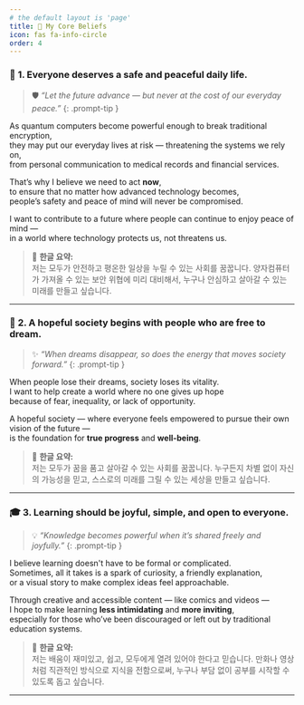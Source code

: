 ```yaml
---
# the default layout is 'page'
title: 🌟 My Core Beliefs
icon: fas fa-info-circle
order: 4
---
```


### 🔐 **1. Everyone deserves a safe and peaceful daily life.**

> 🛡️ *“Let the future advance — but never at the cost of our everyday peace.”*
{: .prompt-tip }

As quantum computers become powerful enough to break traditional encryption,  
they may put our everyday lives at risk — threatening the systems we rely on,  
from personal communication to medical records and financial services.

That’s why I believe we need to act **now**,  
to ensure that no matter how advanced technology becomes,  
people’s safety and peace of mind will never be compromised.

I want to contribute to a future where people can continue to enjoy peace of mind —  
in a world where technology protects us, not threatens us.

> 📌 **한글 요약:**  
> 저는 모두가 안전하고 평온한 일상을 누릴 수 있는 사회를 꿈꿉니다. 양자컴퓨터가 가져올 수 있는 보안 위협에 미리 대비해서, 누구나 안심하고 살아갈 수 있는 미래를 만들고 싶습니다.

---

### 🌱 **2. A hopeful society begins with people who are free to dream.**

> ✨ *“When dreams disappear, so does the energy that moves society forward.”*
{: .prompt-tip }

When people lose their dreams, society loses its vitality.  
I want to help create a world where no one gives up hope  
because of fear, inequality, or lack of opportunity.

A hopeful society — where everyone feels empowered to pursue their own vision of the future —  
is the foundation for **true progress** and **well-being**.

> 📌 **한글 요약:**  
> 저는 모두가 꿈을 품고 살아갈 수 있는 사회를 꿈꿉니다. 누구든지 차별 없이 자신의 가능성을 믿고, 스스로의 미래를 그릴 수 있는 세상을 만들고 싶습니다.

---

### 🎓 **3. Learning should be joyful, simple, and open to everyone.**

> 💡 *“Knowledge becomes powerful when it’s shared freely and joyfully.”*
{: .prompt-tip }

I believe learning doesn't have to be formal or complicated.  
Sometimes, all it takes is a spark of curiosity, a friendly explanation,  
or a visual story to make complex ideas feel approachable.

Through creative and accessible content — like comics and videos —  
I hope to make learning **less intimidating** and **more inviting**,  
especially for those who’ve been discouraged or left out by traditional education systems.

> 📌 **한글 요약:**  
> 저는 배움이 재미있고, 쉽고, 모두에게 열려 있어야 한다고 믿습니다. 만화나 영상처럼 직관적인 방식으로 지식을 전함으로써, 누구나 부담 없이 공부를 시작할 수 있도록 돕고 싶습니다.

---